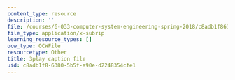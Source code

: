 ```yaml
---
content_type: resource
description: ''
file: /courses/6-033-computer-system-engineering-spring-2018/c8adb1f863805b5fa90ed2248354cfe1_r2_-2KW76ec.vtt
file_type: application/x-subrip
learning_resource_types: []
ocw_type: OCWFile
resourcetype: Other
title: 3play caption file
uid: c8adb1f8-6380-5b5f-a90e-d2248354cfe1
---
```

